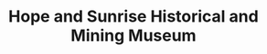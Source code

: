---
layout: repo
title: "Hope and Sunrise Historical and Mining Museum"
id: 16
permalink: repos/16/
---